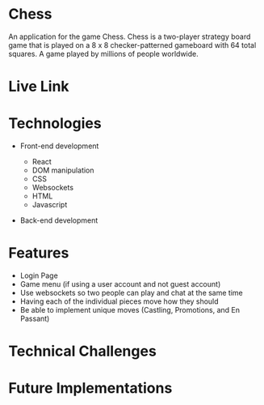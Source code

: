 # Chess
An application for the game Chess.  Chess is a two-player strategy board game that is played on a 8 x 8 checker-patterned gameboard with 64 total squares.  A game played by millions of people worldwide.

# Live Link
<!-- TBD Insert Live link here -->

# Technologies
- Front-end development
    - React
    - DOM manipulation
    - CSS
    - Websockets
    - HTML
    - Javascript
    
 - Back-end development
<!-- TBD -->
 
 # Features
 - Login Page
 - Game menu (if using a user account and not guest account)
 - Use websockets so two people can play and chat at the same time
 - Having each of the individual pieces move how they should
 - Be able to implement unique moves (Castling,  Promotions, and En Passant)

# Technical Challenges
<!-- TBD -->

# Future Implementations
<!-- TBD -->
